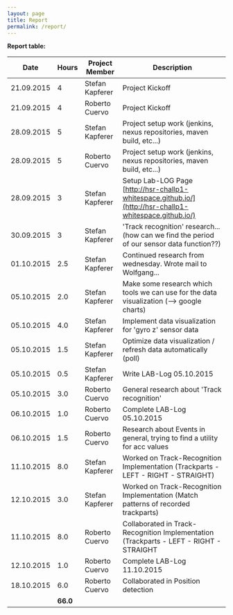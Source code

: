 ```yaml
---
layout: page
title: Report
permalink: /report/
---
```

**Report table:**

| Date          | Hours         | Project Member  | Description                                                                                                   |
| ------------- | ------------- | --------------- | ------------------------------------------------------------------------------------------------------------- |
| 21.09.2015    | 4             | Stefan Kapferer | Project Kickoff                                                                                               |
| 21.09.2015    | 4             | Roberto Cuervo  | Project Kickoff                                                                                               |
| 28.09.2015    | 5             | Stefan Kapferer | Project setup work (jenkins, nexus repositories, maven build, etc...)                                         |
| 28.09.2015    | 5             | Roberto Cuervo  | Project setup work (jenkins, nexus repositories, maven build, etc...)                                         |
| 28.09.2015    | 3             | Stefan Kapferer | Setup Lab-LOG Page [http://hsr-challp1-whitespace.github.io/](http://hsr-challp1-whitespace.github.io/)       |
| 30.09.2015    | 3             | Stefan Kapferer | 'Track recognition' research... (how can we find the period of our sensor data function??)                    |
| 01.10.2015    | 2.5           | Stefan Kapferer | Continued research from wednesday. Wrote mail to Wolfgang...                                                  |
| 05.10.2015    | 2.0           | Stefan Kapferer | Make some research which tools we can use for the data visualization (--> google charts)                      |
| 05.10.2015    | 4.0           | Stefan Kapferer | Implement data visualization for 'gyro z' sensor data                                                         |
| 05.10.2015    | 1.5           | Stefan Kapferer | Optimize data visualization / refresh data automatically (poll)                                               |
| 05.10.2015    | 0.5           | Stefan Kapferer | Write LAB-Log 05.10.2015                                                                                      |             
| 05.10.2015    | 3.0           | Roberto Cuervo  | General research about 'Track recognition'                                                                    |                                 
| 06.10.2015    | 1.0           | Roberto Cuervo  | Complete LAB-Log 05.10.2015                                                                                   |
| 06.10.2015    | 1.5           | Roberto Cuervo  | Research about Events in general, trying to find a utility for acc values                                     |
| 11.10.2015    | 8.0           | Stefan Kapferer | Worked on Track-Recognition Implementation (Trackparts - LEFT - RIGHT - STRAIGHT)                             |
| 12.10.2015    | 3.0           | Stefan Kapferer | Worked on Track-Recognition Implementation (Match patterns of recorded trackparts)                            |
| 11.10.2015    | 8.0           | Roberto Cuervo  | Collaborated in Track-Recognition Implementation (Trackparts - LEFT - RIGHT - STRAIGHT                        |
| 12.10.2015    | 1.0           | Roberto Cuervo  | Complete LAB-Log 11.10.2015                                                                                   |
| 18.10.2015    | 6.0           | Roberto Cuervo  | Collaborated in Position detection                                                                            |
|               | **66.0**      |                 |                                                                                                               |
